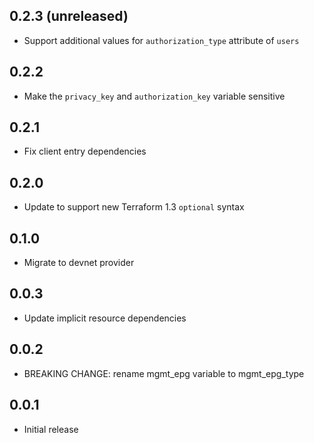 ## 0.2.3 (unreleased)

- Support additional values for `authorization_type` attribute of `users`

## 0.2.2

- Make the `privacy_key` and `authorization_key` variable sensitive

## 0.2.1

- Fix client entry dependencies

## 0.2.0

- Update to support new Terraform 1.3 `optional` syntax

## 0.1.0

- Migrate to devnet provider

## 0.0.3

- Update implicit resource dependencies

## 0.0.2

- BREAKING CHANGE: rename mgmt_epg variable to mgmt_epg_type

## 0.0.1

- Initial release
